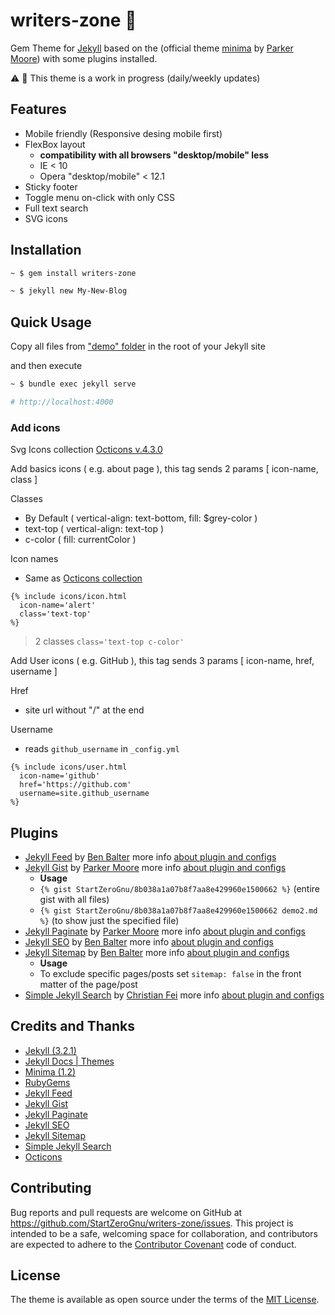 # writers-zone :gem:

Gem Theme for [Jekyll](https://jekyllrb.com/) based on the (official theme
[minima](https://github.com/jekyll/minima) by
[Parker Moore](https://github.com/parkr)) with some plugins installed.

:warning: :construction: This theme is a work in progress (daily/weekly updates)

## Features

* Mobile friendly (Responsive desing mobile first)
* FlexBox layout
  * **compatibility with all browsers "desktop/mobile" less**
  * IE < 10
  * Opera "desktop/mobile" < 12.1
* Sticky footer
* Toggle menu on-click with only CSS
* Full text search
* SVG icons

## Installation

```sh
~ $ gem install writers-zone

~ $ jekyll new My-New-Blog
```

## Quick Usage

Copy all files from
["demo" folder](https://github.com/StartZeroGnu/writers-zone/tree/master/demo)
in the root of your Jekyll site

and then execute

```sh
~ $ bundle exec jekyll serve

# http://localhost:4000
```

### Add icons

Svg Icons collection [Octicons v.4.3.0](https://octicons.github.com/)

Add basics icons ( e.g. about page ), this tag sends 2 params [ icon-name, class ]

Classes
* By Default ( vertical-align: text-bottom, fill: $grey-color )
* text-top ( vertical-align: text-top )
* c-color ( fill: currentColor )

Icon names
* Same as [Octicons collection]((https://octicons.github.com/))

```
{% include icons/icon.html
  icon-name='alert'
  class='text-top'
%}
```

> 2 classes `class='text-top c-color'`

Add User icons ( e.g. GitHub ), this tag sends 3 params [ icon-name, href, username ]

Href
* site url without "/" at the end

Username
* reads `github_username` in `_config.yml`

```
{% include icons/user.html
  icon-name='github'
  href='https://github.com'
  username=site.github_username
%}
```

## Plugins

* [Jekyll Feed](https://rubygems.org/gems/jekyll-feed) by [Ben Balter](https://github.com/benbalter)
  more info [about plugin and configs](https://github.com/jekyll/jekyll-feed)
* [Jekyll Gist](https://rubygems.org/gems/jekyll-gist) by [Parker Moore](https://github.com/parkr)
  more info [about plugin and configs](https://github.com/jekyll/jekyll-gist)
  * **Usage**
  * `{% gist StartZeroGnu/8b038a1a07b8f7aa8e429960e1500662 %}` (entire gist with all files)
  * `{% gist StartZeroGnu/8b038a1a07b8f7aa8e429960e1500662 demo2.md %}`  (to show just the specified file)
* [Jekyll Paginate](https://rubygems.org/gems/jekyll-paginate) by [Parker Moore](https://github.com/parkr)
  more info [about plugin and configs](http://jekyllrb.com/docs/pagination/)
* [Jekyll SEO](https://rubygems.org/gems/jekyll-seo-tag) by [Ben Balter](https://github.com/benbalter)
  more info [about plugin and configs](https://github.com/jekyll/jekyll-seo-tag)
* [Jekyll Sitemap](https://rubygems.org/gems/jekyll-sitemap) by [Ben Balter](https://github.com/benbalter)
  more info [about plugin and configs](https://github.com/jekyll/jekyll-sitemap)
  * **Usage**
  *  To exclude specific pages/posts set `sitemap: false` in the front matter of the page/post
* [Simple Jekyll Search](https://github.com/christian-fei/Simple-Jekyll-Search) by [Christian Fei](https://github.com/christian-fei)
  more info [about plugin and configs](https://github.com/christian-fei/Simple-Jekyll-Search)

## Credits and Thanks

* [Jekyll (3.2.1)](http://jekyllrb.com)
* [Jekyll Docs | Themes](http://jekyllrb.com/docs/themes/)
* [Minima (1.2)](https://github.com/jekyll/minima)
* [RubyGems](https://rubygems.org)
* [Jekyll Feed](https://github.com/jekyll/jekyll-feed)
* [Jekyll Gist](https://github.com/jekyll/jekyll-gist)
* [Jekyll Paginate](https://github.com/jekyll/jekyll-paginate)
* [Jekyll SEO](https://github.com/jekyll/jekyll-seo-tag)
* [Jekyll Sitemap](https://github.com/jekyll/jekyll-sitemap)
* [Simple Jekyll Search](https://github.com/christian-fei/Simple-Jekyll-Search)
* [Octicons](https://github.com/primer/octicons/)

## Contributing

Bug reports and pull requests are welcome on GitHub at https://github.com/StartZeroGnu/writers-zone/issues. This project is intended to be a safe, welcoming space for collaboration, and contributors are expected to adhere to the [Contributor Covenant](http://contributor-covenant.org) code of conduct.

## License

The theme is available as open source under the terms of the [MIT License](/LICENSE.txt).

